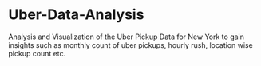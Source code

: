 # Uber-Data-Analysis
Analysis and Visualization of the Uber Pickup Data for New York to gain insights such as monthly count of uber pickups, hourly rush, location wise pickup count etc.

